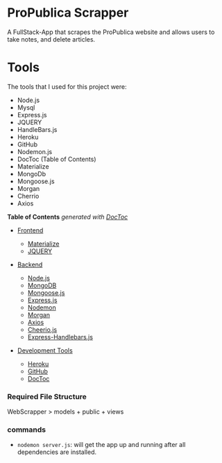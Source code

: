 # ProPublica Scrapper
A FullStack-App that scrapes the ProPublica website and allows users to take notes, and delete articles. 


# Tools

The tools that I used for this project were:

- Node.js
- Mysql 
- Express.js
- JQUERY
- HandleBars.js
- Heroku
- GitHub
- Nodemon.js
- DocToc (Table of Contents)
- Materialize
- MongoDb
- Mongoose.js
- Morgan
- Cherrio
- Axios 

<!-- START doctoc generated TOC please keep comment here to allow auto update -->
<!-- DON'T EDIT THIS SECTION, INSTEAD RE-RUN doctoc TO UPDATE -->
**Table of Contents**  *generated with [DocToc](https://github.com/thlorenz/doctoc)*
- [Frontend](#Frontend)
  - [Materialize](#Materialize)
  - [JQUERY](#Jquery.js)

- [Backend](#Backend)
  - [Node.js](#Node.js)
  - [MongoDB](#MongoDB)
  - [Mongoose.js](#Mongoose)
  - [Express.js](#Express.js)
  - [Nodemon](#Nodemon.js)
  - [Morgan](#Morgan)
  - [Axios](#Axios)
  - [Cheerio.js](#Cheerio)
  - [Express-Handlebars.js](#Express-Handlebars.js)

- [Development Tools](#development-tools)
  - [Heroku](#Heroku)
  - [GitHub](#GitHub)
  - [DocToc](#DocToc)
 

<!-- END doctoc generated TOC please keep comment here to allow auto update -->


### Required File Structure
WebScrapper > models + public + views


### commands

- `nodemon server.js`: will get the app up and running after all dependencies are installed. 
